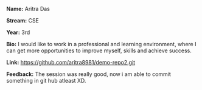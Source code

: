 **Name:** Aritra Das

**Stream:** CSE

**Year:** 3rd

**Bio:** I would like to work in a professional and learning environment, where I can get more opportunities to improve myself, skills and achieve success.

**Link:** https://github.com/aritra8981/demo-repo2.git

**Feedback:** The session was really good, now i am able to commit something in git hub atleast XD.